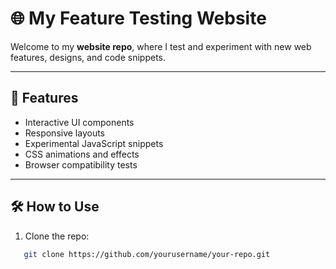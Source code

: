 # 🌐 My Feature Testing Website

Welcome to my **website repo**, where I test and experiment with new web features, designs, and code snippets.  

---

## 🚀 Features

- Interactive UI components  
- Responsive layouts  
- Experimental JavaScript snippets  
- CSS animations and effects  
- Browser compatibility tests

---

## 🛠️ How to Use

1. Clone the repo:
```bash
   git clone https://github.com/yourusername/your-repo.git
```
